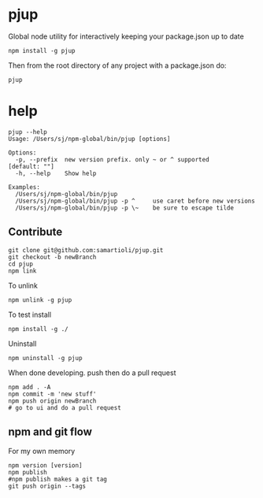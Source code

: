 # pjup

Global node utility for interactively keeping your package.json up to date

    npm install -g pjup

Then from the root directory of any project with a package.json do:

    pjup

# help

    pjup --help
    Usage: /Users/sj/npm-global/bin/pjup [options]

    Options:
      -p, --prefix  new version prefix. only ~ or ^ supported          [default: ""]
      -h, --help    Show help

    Examples:
      /Users/sj/npm-global/bin/pjup
      /Users/sj/npm-global/bin/pjup -p ^     use caret before new versions
      /Users/sj/npm-global/bin/pjup -p \~    be sure to escape tilde


## Contribute

    git clone git@github.com:samartioli/pjup.git
    git checkout -b newBranch
    cd pjup
    npm link

To unlink

    npm unlink -g pjup

To test install

    npm install -g ./

Uninstall

    npm uninstall -g pjup

When done developing. push then do a pull request

    npm add . -A
    npm commit -m 'new stuff'
    npm push origin newBranch
    # go to ui and do a pull request


## npm and git flow

For my own memory

    npm version [version]
    npm publish
    #npm publish makes a git tag
    git push origin --tags
